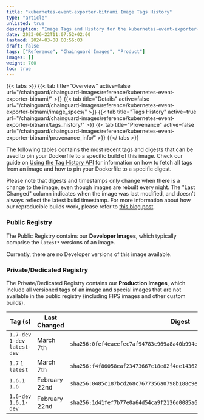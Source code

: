 ```yaml
---
title: "kubernetes-event-exporter-bitnami Image Tags History"
type: "article"
unlisted: true
description: "Image Tags and History for the kubernetes-event-exporter-bitnami Chainguard Image"
date: 2023-06-22T11:07:52+02:00
lastmod: 2024-03-08 00:56:03
draft: false
tags: ["Reference", "Chainguard Images", "Product"]
images: []
weight: 700
toc: true
---
```


{{< tabs >}}
{{< tab title="Overview" active=false url="/chainguard/chainguard-images/reference/kubernetes-event-exporter-bitnami/" >}}
{{< tab title="Details" active=false url="/chainguard/chainguard-images/reference/kubernetes-event-exporter-bitnami/image_specs/" >}}
{{< tab title="Tags History" active=true url="/chainguard/chainguard-images/reference/kubernetes-event-exporter-bitnami/tags_history/" >}}
{{< tab title="Provenance" active=false url="/chainguard/chainguard-images/reference/kubernetes-event-exporter-bitnami/provenance_info/" >}}
{{</ tabs >}}

The following tables contains the most recent tags and digests that can be used to pin your Dockerfile to a specific build of this image. Check our guide on [Using the Tag History API](/chainguard/chainguard-images/using-the-tag-history-api/) for information on how to fetch all tags from an image and how to pin your Dockerfile to a specific digest.

Please note that digests and timestamps only change when there is a change to the image, even though images are rebuilt every night. The "Last Changed" column indicates when the image was last modified, and doesn't always reflect the latest build timestamp. For more information about how our reproducible builds work, please refer to [this blog post](https://www.chainguard.dev/unchained/reproducing-chainguards-reproducible-image-builds).

### Public Registry
The Public Registry contains our **Developer Images**, which typically comprise the `latest*` versions of an image.

Currently, there are no Developer versions of this image available.

### Private/Dedicated Registry
The Private/Dedicated Registry contains our **Production Images**, which include all versioned tags of an image and special images that are not available in the public registry (including FIPS images and other custom builds).

| Tag (s)                         | Last Changed  | Digest                                                                    |
|---------------------------------|---------------|---------------------------------------------------------------------------|
|  `1.7-dev` `1-dev` `latest-dev` | March 7th     | `sha256:0fef4eaeefec7af94783c969a8a40b994e561cd880b9479b665aaebf86edbb0c` |
|  `1.7` `1` `latest`             | March 7th     | `sha256:f4f86058eaf23473667c18e82f4ee14362f7504b6ac1ecf17ef5cfcb2e9ba5a4` |
|  `1.6.1` `1.6`                  | February 22nd | `sha256:0485c187bcd268c7677356a0798b188c9e3c7e307eaa4ff76ff58c04f730dd6b` |
|  `1.6-dev` `1.6.1-dev`          | February 22nd | `sha256:1d41fef7b77e0a64d54ca9f2136d0085a6de50dfba5bd94743c9c2dd299e219f` |

